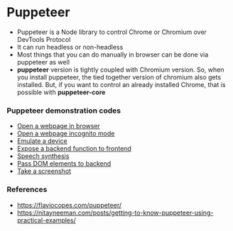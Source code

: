 # Puppeteer
- Puppeteer is a Node library to control Chrome or Chromium over DevTools Protocol
- It can run headless or non-headless
- Most things that you can do manually in browser can be done via puppeteer as well
- **puppeteer** version is tightly coupled with Chromium version. So, when you install puppeteer, the tied together version of chromium also gets installed. But, if you want to control an already installed Chrome, that is possible with **puppeteer-core**

### Puppeteer demonstration codes
- [Open a webpage in browser](open-webpage.js)
- [Open a webpage incognito mode](incognito-browser.js)
- [Emulate a device](emulate-device.js)
- [Expose a backend function to frontend](expose-function.js)
- [Speech synthesis](speech-synthesis.js)
- [Pass DOM elements to backend](return-DOM-element.js)
- [Take a screenshot](screenshot.js)

### References
- https://flaviocopes.com/puppeteer/
- https://nitayneeman.com/posts/getting-to-know-puppeteer-using-practical-examples/

